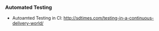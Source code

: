 ### Automated Testing
* Autoamted Testing in CI: http://sdtimes.com/testing-in-a-continuous-delivery-world/
